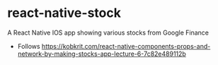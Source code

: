 # react-native-stock
A React Native IOS app showing various stocks from Google Finance
- Follows https://kobkrit.com/react-native-components-props-and-network-by-making-stocks-app-lecture-6-7c82e489112b
